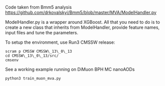 Code taken from Bmm5 analysis
https://github.com/drkovalskyi/Bmm5/blob/master/MVA/ModelHandler.py 

ModelHandler.py is a wrapper around XGBoost. All that you need to do is to create a new class that inherits from ModelHandler, provide feature names, input files and tune the parameters.

To setup the environment, use Run3 CMSSW release:

```
scram p CMSSW CMSSW\_13\_0\_13
cd CMSSW\_13\_0\_13/src/
cmsenv
```


See a working example running on DiMuon BPH MC nanoAODs

`python3 train_muon_mva.py` 

